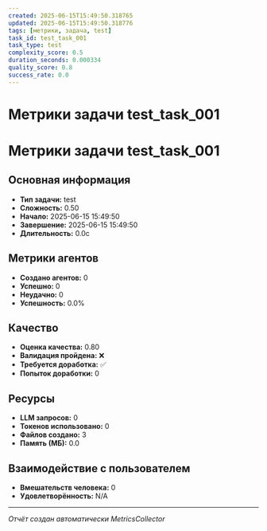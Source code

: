 ```yaml
---
created: 2025-06-15T15:49:50.318765
updated: 2025-06-15T15:49:50.318776
tags: [метрики, задача, test]
task_id: test_task_001
task_type: test
complexity_score: 0.5
duration_seconds: 0.000334
quality_score: 0.8
success_rate: 0.0
---
```


# Метрики задачи test_task_001

# Метрики задачи test_task_001

## Основная информация
- **Тип задачи:** test
- **Сложность:** 0.50
- **Начало:** 2025-06-15 15:49:50
- **Завершение:** 2025-06-15 15:49:50
- **Длительность:** 0.0с

## Метрики агентов
- **Создано агентов:** 0
- **Успешно:** 0
- **Неудачно:** 0
- **Успешность:** 0.0%

## Качество
- **Оценка качества:** 0.80
- **Валидация пройдена:** ❌
- **Требуется доработка:** ✅
- **Попыток доработки:** 0

## Ресурсы
- **LLM запросов:** 0
- **Токенов использовано:** 0
- **Файлов создано:** 3
- **Память (МБ):** 0.0

## Взаимодействие с пользователем
- **Вмешательств человека:** 0
- **Удовлетворённость:** N/A

---
*Отчёт создан автоматически MetricsCollector*
